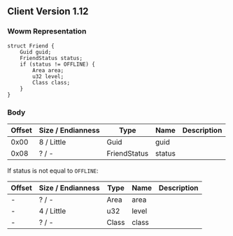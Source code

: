 ## Client Version 1.12

### Wowm Representation
```rust,ignore
struct Friend {
    Guid guid;    
    FriendStatus status;    
    if (status != OFFLINE) {        
        Area area;        
        u32 level;        
        Class class;        
    }    
}

```
### Body
| Offset | Size / Endianness | Type | Name | Description |
| ------ | ----------------- | ---- | ---- | ----------- |
| 0x00 | 8 / Little | Guid | guid |  |
| 0x08 | ? / - | FriendStatus | status |  |

If status is not equal to `OFFLINE`:

| Offset | Size / Endianness | Type | Name | Description |
| ------ | ----------------- | ---- | ---- | ----------- |
| - | ? / - | Area | area |  |
| - | 4 / Little | u32 | level |  |
| - | ? / - | Class | class |  |
